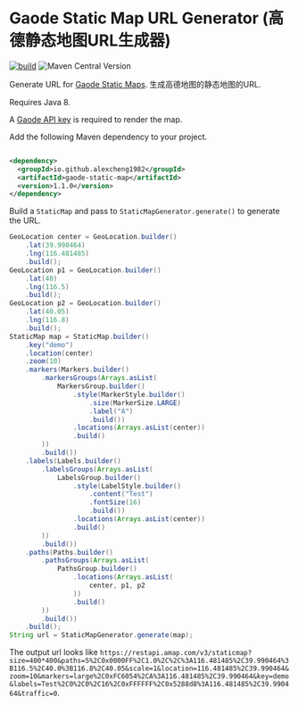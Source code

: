 # Gaode Static Map URL Generator (高德静态地图URL生成器)

[![build](https://github.com/alexcheng1982/gaode-static-map/actions/workflows/build.yaml/badge.svg)](https://github.com/alexcheng1982/gaode-static-map/actions/workflows/build.yaml)
![Maven Central Version](https://img.shields.io/maven-central/v/io.github.alexcheng1982/gaode-static-map)

Generate URL
for [Gaode Static Maps](https://developer.amap.com/api/webservice/guide/api/staticmaps/).
生成高德地图的静态地图的URL.

Requires Java 8.

A [Gaode API key](https://lbs.amap.com/api/webservice/create-project-and-key) is
required to render the map.

Add the following Maven dependency to your project.

```xml

<dependency>
  <groupId>io.github.alexcheng1982</groupId>
  <artifactId>gaode-static-map</artifactId>
  <version>1.1.0</version>
</dependency>
```

Build a `StaticMap` and pass to `StaticMapGenerator.generate()` to generate the
URL.

```java
GeoLocation center = GeoLocation.builder()
    .lat(39.990464)
    .lng(116.481485)
    .build();
GeoLocation p1 = GeoLocation.builder()
    .lat(40)
    .lng(116.5)
    .build();
GeoLocation p2 = GeoLocation.builder()
    .lat(40.05)
    .lng(116.8)
    .build();
StaticMap map = StaticMap.builder()
    .key("demo")
    .location(center)
    .zoom(10)
    .markers(Markers.builder()
        .markersGroups(Arrays.asList(
            MarkersGroup.builder()
                .style(MarkerStyle.builder()
                    .size(MarkerSize.LARGE)
                    .label("A")
                    .build())
                .locations(Arrays.asList(center))
                .build()
        ))
        .build())
    .labels(Labels.builder()
        .labelsGroups(Arrays.asList(
            LabelsGroup.builder()
                .style(LabelStyle.builder()
                    .content("Test")
                    .fontSize(16)
                    .build())
                .locations(Arrays.asList(center))
                .build()
        ))
        .build())
    .paths(Paths.builder()
        .pathsGroups(Arrays.asList(
            PathsGroup.builder()
                .locations(Arrays.asList(
                    center, p1, p2
                ))
                .build()
        ))
        .build())
    .build();
String url = StaticMapGenerator.generate(map);
```

The output url looks
like `https://restapi.amap.com/v3/staticmap?size=400*400&paths=5%2C0x0000FF%2C1.0%2C%2C%3A116.481485%2C39.990464%3B116.5%2C40.0%3B116.8%2C40.05&scale=1&location=116.481485%2C39.990464&zoom=10&markers=large%2C0xFC6054%2CA%3A116.481485%2C39.990464&key=demo&labels=Test%2C0%2C0%2C16%2C0xFFFFFF%2C0x5288d8%3A116.481485%2C39.990464&traffic=0`.
